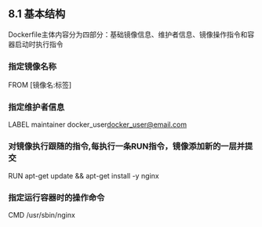 ## 8.1 基本结构
Dockerfile主体内容分为四部分：基础镜像信息、维护者信息、镜像操作指令和容器启动时执行指令

### 指定镜像名称
FROM [镜像名:标签] 
### 指定维护者信息 
LABEL maintainer docker_user<docker_user@email.com>
### 对镜像执行跟随的指令,每执行一条RUN指令，镜像添加新的一层并提交
RUN apt-get update && apt-get install -y nginx
### 指定运行容器时的操作命令
CMD /usr/sbin/nginx




